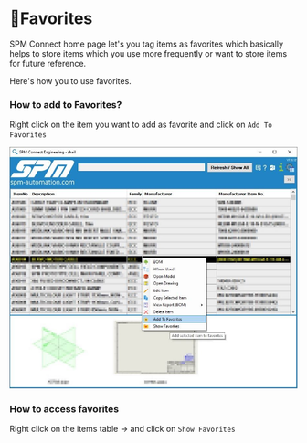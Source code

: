 # 🌟Favorites

SPM Connect home page let's you tag items as favorites which basically helps to store items which you use more frequently or want to store items for future reference.

Here's how you to use favorites.

### How to add to Favorites?

Right click on the item you want to add as favorite and click on `Add To Favorites`

![Add to Favorites](../.gitbook/assets/annotation-2020-01-20-153913.jpg)

### How to access favorites

Right click on the items table -&gt; and click on `Show Favorites`







